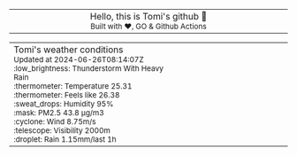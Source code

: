 
<div align="center">
<table>
<tbody>
<td align="center">
<img width="2000" height="0"><br>
Hello, this is Tomi's github 👋<br>
<sup>Built with ❤️, GO & Github Actions</sup><br>
<img width="2000" height="0">
</td>
</tbody>
</table>
</div>
<table>
<tbody>
<td align="left">
<img width="2000" height="0"><br>
Tomi's weather conditions<br>
<sup>Updated at 2024-06-26T08:14:07Z</sup><br>
<sup>:low_brightness: Thunderstorm With Heavy Rain</sup><br>
<sup>:thermometer: Temperature 25.31 </sup><br>
<sup>:thermometer: Feels like 26.38</sup><br>
<sup>:sweat_drops: Humidity 95%</sup><br>
<sup>:mask: PM2.5 43.8 μg/m3</sup><br>
<sup>:cyclone: Wind 8.75m/s </sup><br>
<sup>:telescope: Visibility 2000m </sup><br>
<sup>:droplet: Rain 1.15mm/last 1h </sup><br>
<img width="2000" height="0">
</td>
<td align="left">
<img width="2000" height="0"><br>
<br>
<img width="2000" height="0">
</td>
</tbody>
</table>
</div>
    